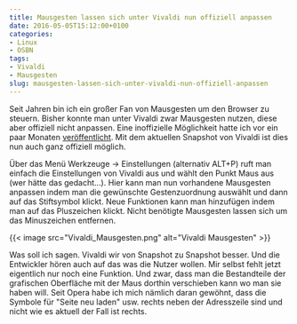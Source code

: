 ```yaml
---
title: Mausgesten lassen sich unter Vivaldi nun offiziell anpassen
date: 2016-05-05T15:12:00+0100
categories:
- Linux
- OSBN
tags:
- Vivaldi
- Mausgesten
slug: mausgesten-lassen-sich-unter-vivaldi-nun-offiziell-anpassen
---
```

Seit Jahren bin ich ein großer Fan von Mausgesten um den Browser zu steuern. Bisher konnte man unter Vivaldi zwar Mausgesten nutzen, diese aber offiziell nicht anpassen. Eine inoffizielle Möglichkeit hatte ich vor ein paar Monaten [veröffentlicht](https://fryboyter.de/mausgesten-unter-vivaldi-haendisch-anpassen). Mit dem aktuellen Snapshot von Vivaldi ist dies nun auch ganz offiziell möglich.

Über das Menü Werkzeuge -&gt; Einstellungen (alternativ ALT+P) ruft man einfach die Einstellungen von Vivaldi aus und wählt den Punkt Maus aus (wer hätte das gedacht...). Hier kann man nun vorhandene Mausgesten anpassen indem man die gewünschte Gestenzuordnung auswählt und dann auf das Stiftsymbol klickt. Neue Funktionen kann man hinzufügen indem man auf das Pluszeichen klickt. Nicht benötigte Mausgesten lassen sich um das Minuszeichen entfernen.

{{< image src="Vivaldi_Mausgesten.png" alt="Vivaldi Mausgesten" >}}

Was soll ich sagen. Vivaldi wir von Snapshot zu Snapshot besser. Und die Entwickler hören auch auf das was die Nutzer wollen. Mir selbst fehlt jetzt eigentlich nur noch eine Funktion. Und zwar, dass man die Bestandteile der grafischen Oberfläche mit der Maus dorthin verschieben kann wo man sie haben will. Seit Opera habe ich mich nämlich daran gewöhnt, dass die Symbole für "Seite neu laden" usw. rechts neben der Adresszeile sind und nicht wie es aktuell der Fall ist rechts.
